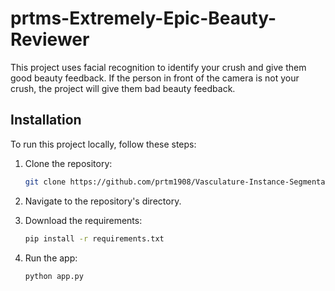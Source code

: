 # prtms-Extremely-Epic-Beauty-Reviewer

This project uses facial recognition to identify your crush and give them good beauty feedback. If the person in front of the camera is not your crush, the project will give them bad beauty feedback.

## Installation

To run this project locally, follow these steps:

1. Clone the repository:

    ```bash
    git clone https://github.com/prtm1908/Vasculature-Instance-Segmentation-YOLOv8.git
    ```
2. Navigate to the repository's directory.
3. Download the requirements:

    ```bash
    pip install -r requirements.txt
    ```
4. Run the app:

    ```bash
    python app.py
    ```
